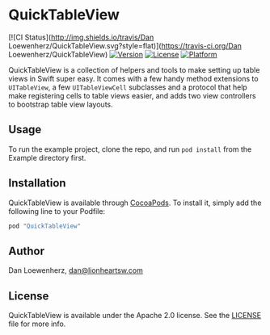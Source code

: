 # QuickTableView

[![CI Status](http://img.shields.io/travis/Dan Loewenherz/QuickTableView.svg?style=flat)](https://travis-ci.org/Dan Loewenherz/QuickTableView)
[![Version](https://img.shields.io/cocoapods/v/QuickTableView.svg?style=flat)](http://cocoapods.org/pods/QuickTableView)
[![License](https://img.shields.io/cocoapods/l/QuickTableView.svg?style=flat)](http://cocoapods.org/pods/QuickTableView)
[![Platform](https://img.shields.io/cocoapods/p/QuickTableView.svg?style=flat)](http://cocoapods.org/pods/QuickTableView)

QuickTableView is a collection of helpers and tools to make setting up table views in Swift super easy. It comes with a few handy method extensions to `UITableView`, a few `UITableViewCell` subclasses and a protocol that help make registering cells to table views easier, and adds two view controllers to bootstrap table view layouts.

## Usage

To run the example project, clone the repo, and run `pod install` from the Example directory first.

## Installation

QuickTableView is available through [CocoaPods](http://cocoapods.org). To install
it, simply add the following line to your Podfile:

```ruby
pod "QuickTableView"
```

## Author

Dan Loewenherz, dan@lionheartsw.com

## License

QuickTableView is available under the Apache 2.0 license. See the [LICENSE](LICENSE) file for more info.
